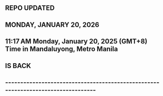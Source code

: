 ## REPO UPDATED

## MONDAY, JANUARY 20, 2026

## 11:17 AM Monday, January 20, 2025 (GMT+8) Time in Mandaluyong, Metro Manila

## IS BACK 

## ---------------------------------------------------------------------------------
